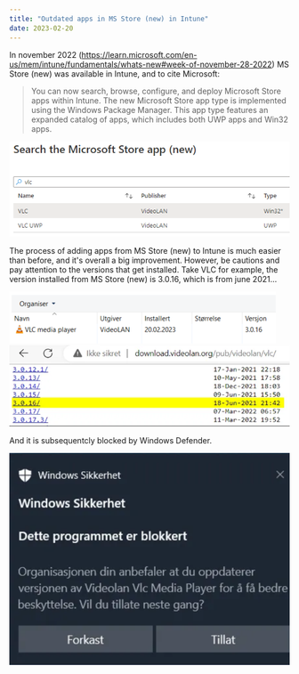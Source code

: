 ```yaml
---
title: "Outdated apps in MS Store (new) in Intune"
date: 2023-02-20
---
```


In november 2022  (https://learn.microsoft.com/en-us/mem/intune/fundamentals/whats-new#week-of-november-28-2022) MS Store (new) was available in Intune, and to cite Microsoft:
> You can now search, browse, configure, and deploy Microsoft Store apps within Intune. The new Microsoft Store app type is implemented using the Windows Package Manager. This app type features an expanded catalog of apps, which includes both UWP apps and Win32 apps.

![VLC MS Store (new)](/docs/assets/vlc-msstore.png)

The process of adding apps from MS Store (new) to Intune is much easier than before, and it's overall a big improvement.
However, be cautions and pay attention to the versions that get installed. Take VLC for example, the version installed from MS Store (new) is 3.0.16, which is from june 2021...

![VLC installed](/docs/assets/vlc-installed.png)
![VLC versions](/docs/assets/vlc-versions.png)

And it is subsequentcly blocked by Windows Defender.

![VLC blocked](/docs/assets/vlc-blocked.png)
